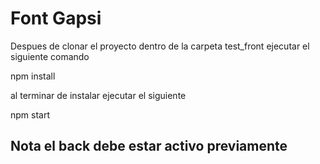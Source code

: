 # Font Gapsi


Despues de clonar el proyecto dentro de la carpeta test_front ejecutar el siguiente comando

npm install

al terminar de instalar ejecutar el siguiente

npm start

## Nota el back debe estar activo previamente
